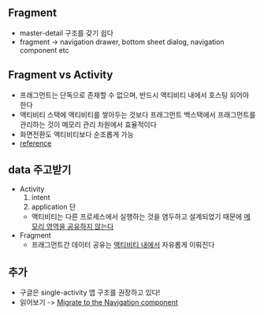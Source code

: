 ## Fragment
- master-detail 구조를 갖기 쉽다
- fragment -> navigation drawer, bottom sheet dialog, navigation component etc

## Fragment vs Activity
- 프래그먼트는 단독으로 존재할 수 없으며, 반드시 액티비티 내에서 호스팅 되어야 한다
- 액티비티 스택에 액티비티를 쌓아두는 것보다 프래그먼트 백스택에서 프래그먼트를 관리하는 것이 메모리 관리 차원에서 효율적이다
- 화면전환도 액티비티보다 순조롭게 가능
- [reference](https://charlezz.medium.com/activity-vs-fragment-%EB%AC%B4%EC%97%87%EC%9D%84-%EC%84%A0%ED%83%9D%ED%95%B4%EC%95%BC-%ED%95%A0%EA%B9%8C-56ce7fa2bfc4)

## data 주고받기
- Activity
	1. intent
	2. application 단
	- 액티비티는 다른 프로세스에서 실행하는 것을 염두하고 설계되었기 때문에 <u>메모리 영역을 공유하지 않는다</u>
- Fragment
	- 프래그먼트간 데이터 공유는 <u>액티비티 내에서</u> 자유롭게 이뤄진다

## 추가
- 구글은 single-activity 앱 구조를 권장하고 있다!
- 읽어보기 -> [Migrate to the Navigation component](https://developer.android.com/guide/navigation/navigation-migrate)